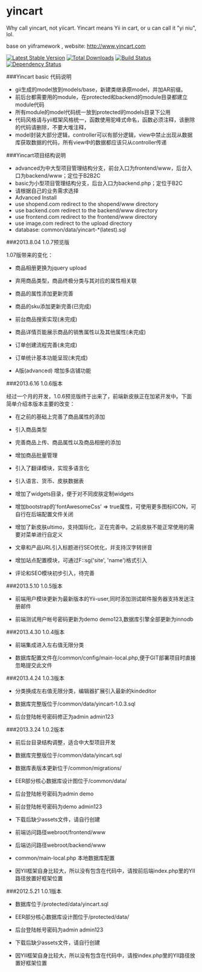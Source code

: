yincart
=======

Why call yincart, not yiicart. Yincart means Yii in cart, or u can call it "yi niu", lol.

base on yiiframework , website: http://www.yincart.com

[![Latest Stable Version](https://poser.pugx.org/yinhe/yincart/v/stable.png)](https://packagist.org/packages/yinhe/yincart)
[![Total Downloads](https://poser.pugx.org/yinhe/yincart/downloads.png)](https://packagist.org/packages/yinhe/yincart)
[![Build Status](https://secure.travis-ci.org/yinhe/yincart.png)](http://travis-ci.org/yinhe/yincart) 
[![Dependency Status](https://www.versioneye.com/php/yinhe:yincart/dev-master/badge.png)](https://www.versioneye.com/php/yinhe:yincart/dev-master)

###Yincart basic 代码说明

* gii生成的model放到models/base，新建类继承原model，并加AR前缀。
* 前后台都需要用的module，在protected和backend的module目录都建立module代码
* 所有module的model代码统一放到protected的models目录下公用
* 代码风格请与yii框架风格统一，函数使用驼峰式命名，函数必须注释，该删除的代码请删除，不要大堆注释，
* model封装大部分逻辑，controller可以有部分逻辑，view中禁止出现从数据库获取数据的代码，所有view中的数据都应该只从controller传递

###Yincart项目结构说明

* advanced为中大型项目管理结构分支，前台入口为frontend/www，后台入口为backend/www；定位于B2B2C
* basic为小型项目管理结构分支，后台入口为backend.php；定位于B2C
* 请根据自己的业务需求选择
* Advanced Install
* use shopend.com redirect to the shopend/www directory
* use backend.com redirect to the backend/www directory
* use frontend.com redirect to the frontend/www directory
* use image.com redirect to the upload directory
* database: common/data/yincart-*(latest).sql

###2013.8.04 1.0.7预览版

1.07版带来的变化：

* 商品相册更换为jquery upload

* 弃用商品类型，商品终极分类与其对应的属性相关联

* 商品的属性添加更新完善

* 商品的sku添加更新完善(已完成)

* 前台商品搜索实现(未完成)

* 商品详情页能展示商品的销售属性以及其他属性(未完成)

* 订单创建流程完善(未完成)

* 订单统计基本功能呈现(未完成)

* A版(advanced) 增加多店铺功能

###2013.6.16 1.0.6版本

经过一个月的开发，1.0.6预览版终于出来了，前端新皮肤正在加紧开发中。下面简单介绍本版本主要的改变：

* 在之前的基础上完善了商品属性的添加

* 引入商品类型

* 完善商品上传、商品属性以及商品相册的添加

* 增加商品批量管理

* 引入了翻译模块，实现多语言化

* 引入语言、货币、皮肤数据表

* 增加了widgets目录，便于对不同皮肤定制widgets

* 增加bootstrap的'fontAwesomeCss' => true属性，可使用更多图标ICON，可自行在后端配置文件关闭

* 增加了新皮肤ultimo，支持国际化，正在完善中。之前皮肤不能正常使用的需要对菜单进行自定义

* 文章和产品URL引入标题进行SEO优化，并支持汉字转拼音

* 增加站点配置模块，可通过F::sg('site', 'name')格式引入

* 评论和SEO模块初步引入，待完善

###2013.5.10 1.0.5版本

* 前端用户模块更新为最新版本的Yii-user,同时添加测试邮件服务器支持发送注册邮件

* 前端测试用户帐号密码更新为demo demo123,数据库引擎全部更新为innodb

###2013.4.30 1.0.4版本

* 前端集成进入左右值无限分类

* 数据库配置文件在/common/config/main-local.php,便于GIT部署项目时直接忽略提交此文件

###2013.4.24 1.0.3版本

* 分类换成左右值无限分类，编辑器扩展引入最新的kindeditor

* 数据库完整版位于/common/data/yincart-1.0.3.sql

* 后台登陆帐号密码修正为admin admin123

###2013.3.24 1.0.2版本

* 前后台目录结构调整，适合中大型项目开发

* 数据库完整版位于/common/data/yincart.sql
* 数据库表版本更新位于/common/migrations/

* EER部分核心数据库设计图位于/common/data/

* 后台登陆帐号密码为admin demo
* 前台登陆帐号密码为demo admin123

* 下载后缺少assets文件，请自行创建

* 前端访问路径webroot/frontend/www
* 后端访问路径webroot/backend/www

* common/main-local.php 本地数据库配置

* 因YII框架自身比较大，所以没有包含在代码中，请按前后端index.php里的YII路径放置好框架位置


###2012.5.21 1.0.1版本

* 数据库位于/protected/data/yincart.sql

* EER部分核心数据库设计图位于/protected/data/

* 后台登陆帐号密码为admin admin123

* 下载后缺少assets文件，请自行创建

* 因YII框架自身比较大，所以没有包含在代码中，请按index.php里的YII路径放置好框架位置
